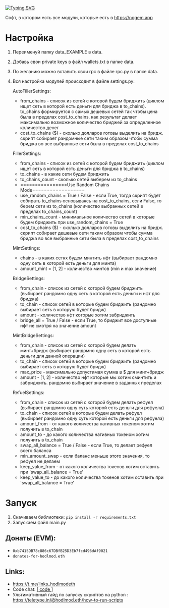 [![Typing SVG](https://readme-typing-svg.herokuapp.com?color=%2336BCF7&lines=Nogem.app-AIO)](https://git.io/typing-svg)

Софт, в котором есть все модули, которые есть в https://nogem.app

# Настройка
1. Переименуй папку data_EXAMPLE в data.
2. Добавь свои private keys в файл wallets.txt в папке data.
3. По желанию можно вставить свои rpc в файле rpc.py в папке data.
4. Вся настройка модулей происходит в файле settings.py:

    AutoFillerSettings:
    - from_chains - список из сетей с которой будем бриджить (циклом ищет сеть в которой есть деньги для бриджа в to_chains). to_chains формируется с самых дешевых сетей так чтобы цена была в пределах cost_to_chains. как результат делает максимально возможное количество бриджей за определенное количество денег
    - cost_to_chains ($) - сколько долларов готовы выделить на бридж. скрипт собирает рандомные сети таким образом чтобы сумма бриджа во все выбранные сети была в пределах cost_to_chains

    FillerSettings:
    - from_chains - список из сетей с которой будем бриджить (циклом ищет сеть в которой есть деньги для бриджа в to_chains)
    - to_chains - в какие сети будем бриджить
    - to_chains_count - сколько сетей выберем из to_chains
    - ================Use Random Chains Mode==================
    - use_random_chains = True / False - если True, тогда скрипт будет собирать to_chains основываясь на cost_to_chains, если False, то берем сети из to_chains (количество выбранных сетей в пределах to_chains_count)
    - min_chains_count - минимальное количество сетей в которые будем бриджить при use_random_chains = True
    - cost_to_chains ($) - сколько долларов готовы выделить на бридж. скрипт собирает дешевые сети таким образом чтобы сумма бриджа во все выбранные сети была в пределах cost_to_chains

    MintSettings:
    - chains - в каких сетях будем минтить нфт (выбирает рандомно одну сеть в которой есть деньги для минта)
    - amount_mint = [1, 2] - количество минтов (min и max значение)

    BridgeSettings:
    - from_chain - список из сетей с которой будем бриджить (выбирает рандомно одну сеть в которой есть деньги и нфт для бриджа)
    - to_chain - список сетей в которые будем бриджить (рандомно выбирает сеть в которую будет бридж)
    - amount - количество нфт которые хотим забриджить
    - bridge_all = True / False - если True, то бриджит все доступные нфт не смотря на значение amount

    MintBridgeSettings:
    - from_chain - список из сетей с которой будем делать минт+бридж (выбирает рандомно одну сеть в которой есть деньги для данной операции)
    - to_chain - список сетей в которые будем бриджить (рандомно выбирает сеть в которую будет бридж)
    - max_price - максимально допустимая сумма в $ для минт+бридж
    - amount - [1, 2] - количество нфт которые мы хотим сминтить и забриджить. рандомно выбирает значение в заданных пределах

    RefuelSettings:
    - from_chain - список из сетей с которой будем делать рефуел (выбирает рандомно одну суть которой есть деньги для рефуела)
    - to_chain - список сетей в которые будем делать рефуел (выбирает рандомно одну суть которой есть деньги для рефуела)
    - amount_from - от какого количества нативных токеном хотим получить в to_chain
    - amount_to - до какого количества нативных токеном хотим получить в to_chain
    - swap_all_balance = True / False - если True, то делает рефуел всего баланса
    - min_amount_swap - если баланс меньше этого значения, то рефуел не делаем
    - keep_value_from - от какого количества токенов хотим оставить при 'swap_all_balance = True'
    - keep_value_to - до какого количества токенов хотим оставить при 'swap_all_balance = True'

# Запуск
1. Скачиваем библиотеки: `pip install -r requirements.txt`
2. Запускаем файл main.py

## Донаты (EVM): 
- `0xb7415DB78c886c67DBfB25D3Eb7fcd496dAf9021`
- `donates-for-hodlmod.eth`

## Links:
- https://t.me/links_hodlmodeth
- Code chat: [[ code ]](https://t.me/code_hodlmodeth)
- Ультимативный гайд по запуску скриптов на python : https://teletype.in/@hodlmod.eth/how-to-run-scripts
